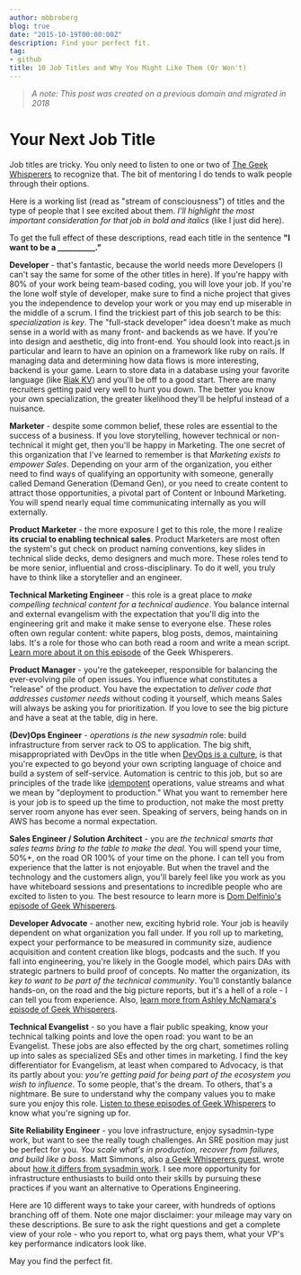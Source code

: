 ```yaml
---
author: mbbroberg
blog: true
date: "2015-10-19T00:00:00Z"
description: Find your perfect fit.
tag:
- github
title: 10 Job Titles and Why You Might Like Them (Or Won't)
---
```


> _A note: This post was created on a previous domain and migrated in 2018_

# Your Next Job Title

Job titles are tricky. You only need to listen to one or two of [The Geek Whisperers][0] to recognize that. The bit of mentoring I do tends to walk people through their options.

Here is a working list (read as "stream of consciousness") of titles and the type of people that I see excited about them. _I'll highlight the most important consideration for that job in bold and italics_ (like I just did here).

To get the full effect of these descriptions, read each title in the sentence **"I want to be a __________."**

**Developer** - that's fantastic, because the world needs more Developers (I can't say the same for some of the other titles in here). If you're happy with 80% of your work being team-based coding, you will love your job. If you're the lone wolf style of developer, make sure to find a niche project that gives you the independence to develop your work or you may end up miserable in the middle of a scrum. I find the trickiest part of this job search to be this: _specialization is key_. The "full-stack developer" idea doesn't make as much sense in a world with as many front- and backends as we have. If you're into design and aesthetic, dig into front-end. You should look into react.js in particular and learn to have an opinion on a framework like ruby on rails. If managing data and determining how data flows is more interesting, backend is your game. Learn to store data in a database using your favorite language (like [Riak KV][1]) and you'll be off to a good start. There are many recruiters getting paid very well to hunt you down. The better you know your own specialization, the greater likelihood they'll be helpful instead of a nuisance.





**Marketer** - despite some common belief, these roles are essential to the success of a business. If you love storytelling, however technical or non-technical it might get, then you'll be happy in Marketing. The one secret of this organization that I've learned to remember is that _Marketing exists to empower Sales_. Depending on your arm of the organization, you either need to find ways of qualifying an opportunity with someone, generally called Demand Generation (Demand Gen), or you need to create content to attract those opportunities, a pivotal part of Content or Inbound Marketing. You will spend nearly equal time communicating internally as you will externally.





**Product Marketer** - the more exposure I get to this role, the more I realize **its crucial to enabling technical sales**. Product Marketers are most often the system's gut check on product naming conventions, key slides in technical slide decks, demo designers and much more. These roles tend to be more senior, influential and cross-disciplinary. To do it well, you truly have to think like a storyteller and an engineer.





**Technical Marketing Engineer** - this role is a great place to _make compelling technical content for a technical audience_. You balance internal and external evangelism with the expectation that you'll dig into the engineering grit and make it make sense to everyone else. These roles often own regular content: white papers, blog posts, demos, maintaining labs. It's a role for those who can both read a room and write a mean script. [Learn more about it on this episode][2] of the Geek Whisperers.





**Product Manager** - you're the gatekeeper, responsible for balancing the ever-evolving pile of open issues. You influence what constitutes a "release" of the product. You have the expectation to _deliver code that addresses customer needs_ without coding it yourself, which means Sales will always be asking you for prioritization. If you love to see the big picture and have a seat at the table, dig in here.





**(Dev)Ops Engineer** - _operations is the new sysadmin_ role: build infrastructure from server rack to OS to application. The big shift, misappropriated with DevOps in the title when [DevOps is a culture][3],  is that you're expected to go beyond your own scripting language of choice and build a system of self-service.  Automation is centric to this job, but so are principles of the trade like [idempotent][4] operations, value streams and what we mean by "deployment to production." What you want to remember here is your job is to speed up the time to production, not make the most pretty server room anyone has ever seen. Speaking of servers, being hands on in AWS has become a normal expectation.





**Sales Engineer / Solution Architect** - you are _the technical smarts that sales teams bring to the table to make the deal_. You will spend your time, 50%+, on the road OR 100% of your time on the phone. I can tell you from experience that the latter is not enjoyable. But when the travel and the technology and the customers align, you'll barely feel like you work as you have whiteboard sessions and presentations to incredible people who are excited to listen to you. The best resource to learn more is [Dom Delfinio's episode of Geek Whisperers][5].

**Developer Advocate** - another new, exciting hybrid role. Your job is heavily dependent on what organization you fall under. If you roll up to marketing, expect your performance to be measured in community size, audience acquisition and content creation like blogs, podcasts and the such. If you fall into engineering, you're likely in the Google model, which pairs DAs with strategic partners to build proof of concepts. No matter the organization, its _key to want to be part of the technical community_. You'll constantly balance hands-on, on the road and the big picture reports, but it's a hell of a role - I can tell you from experience. Also, [learn more from Ashley McNamara's episode of Geek Whisperers][6].

**Technical Evangelist** - so you have a flair public speaking, know your technical talking points and love the open road: you want to be an Evangelist. These jobs are also effected by the org chart, sometimes rolling up into sales as specialized SEs and other times in marketing. I find the key differentiator for Evangelism, at least when compared to Advocacy, is that its partly about you: _you're getting paid for being part of the ecosystem you wish to influence_.  To some people, that's the dream. To others, that's a nightmare. Be sure to understand why the company values you to make sure you enjoy this role. [Listen to these episodes of Geek Whisperers][10] to know what you're signing up for.

**Site Reliability Engineer** - you love infrastructure, enjoy sysadmin-type work, but want to see the really tough challenges. An SRE position may just be perfect for you. _You scale what's in production, recover from failures, and build like a boss._ Matt Simmons, also [a Geek Whisperers guest][7], wrote about [how it differs from sysadmin work][8]. I see more opportunity for infrastructure enthusiasts to build onto their skills by pursuing these practices if you want an alternative to Operations Engineering.

Here are 10 different ways to take your career, with hundreds of options branching off of them. Note one major disclaimer: your mileage may vary on these descriptions. Be sure to ask the right questions and get a complete view of your role - who you report to, what org pays them, what your VP's key performance indicators look like.

May you find the perfect fit.

[0]: http://ift.tt/1qEfYMJ
[1]: http://ift.tt/1Nu3WUv
[2]: http://ift.tt/1Nu3WUy
[3]: http://ift.tt/1NzRC3x
[4]: http://ift.tt/1r5UwTi
[5]: http://ift.tt/1N3gD5R
[6]: http://ift.tt/1Nu3UMn
[7]: http://ift.tt/1N3gD5S
[8]: http://ift.tt/1hPhYfi
[9]: http://ift.tt/1N3gG1w
[10]: http://geek-whisperers.com/?s=evangelist
